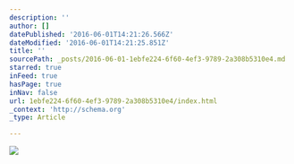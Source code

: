 ```yaml
---
description: ''
author: []
datePublished: '2016-06-01T14:21:26.566Z'
dateModified: '2016-06-01T14:21:25.851Z'
title: ''
sourcePath: _posts/2016-06-01-1ebfe224-6f60-4ef3-9789-2a308b5310e4.md
starred: true
inFeed: true
hasPage: true
inNav: false
url: 1ebfe224-6f60-4ef3-9789-2a308b5310e4/index.html
_context: 'http://schema.org'
_type: Article

---
```

![](https://the-grid-user-content.s3-us-west-2.amazonaws.com/c1803cb0-7da7-4324-a419-6d9f9cf33a95.jpg)
